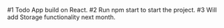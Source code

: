 #1 Todo App build on React.
#2 Run npm start to start the project.
#3 Will add Storage functionality next month.
